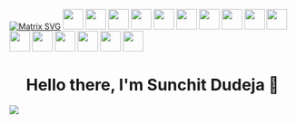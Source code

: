 [![Matrix SVG](https://raw.githubusercontent.com/rodrigograca31/rodrigograca31/master/matrix.svg)](https://www.youtube.com/channel/UCcSu42m7xhCumIKkKupnpRA) 
<img src="https://raw.githubusercontent.com/TheDudeThatCode/TheDudeThatCode/master/Assets/Earth.gif" style="max-width:100%;" width="36px">
<img src="https://raw.githubusercontent.com/TheDudeThatCode/TheDudeThatCode/master/Assets/Earth.gif" style="max-width:100%;" width="36px">
<img src="https://raw.githubusercontent.com/TheDudeThatCode/TheDudeThatCode/master/Assets/Earth.gif" style="max-width:100%;" width="36px">
<img src="https://raw.githubusercontent.com/TheDudeThatCode/TheDudeThatCode/master/Assets/Earth.gif" style="max-width:100%;" width="36px">
<img src="https://raw.githubusercontent.com/TheDudeThatCode/TheDudeThatCode/master/Assets/Earth.gif" style="max-width:100%;" width="36px">
<img src="https://raw.githubusercontent.com/TheDudeThatCode/TheDudeThatCode/master/Assets/Earth.gif" style="max-width:100%;" width="36px">
<img src="https://raw.githubusercontent.com/TheDudeThatCode/TheDudeThatCode/master/Assets/Earth.gif" style="max-width:100%;" width="36px">
<img src="https://raw.githubusercontent.com/TheDudeThatCode/TheDudeThatCode/master/Assets/Earth.gif" style="max-width:100%;" width="36px">
<img src="https://raw.githubusercontent.com/TheDudeThatCode/TheDudeThatCode/master/Assets/Earth.gif" style="max-width:100%;" width="36px">
<img src="https://raw.githubusercontent.com/TheDudeThatCode/TheDudeThatCode/master/Assets/Earth.gif" style="max-width:100%;" width="36px">
<img src="https://raw.githubusercontent.com/TheDudeThatCode/TheDudeThatCode/master/Assets/Earth.gif" style="max-width:100%;" width="36px">
<img src="https://raw.githubusercontent.com/TheDudeThatCode/TheDudeThatCode/master/Assets/Earth.gif" style="max-width:100%;" width="36px">
<img src="https://raw.githubusercontent.com/TheDudeThatCode/TheDudeThatCode/master/Assets/Earth.gif" style="max-width:100%;" width="36px">
<img src="https://raw.githubusercontent.com/TheDudeThatCode/TheDudeThatCode/master/Assets/Earth.gif" style="max-width:100%;" width="36px">
<img src="https://raw.githubusercontent.com/TheDudeThatCode/TheDudeThatCode/master/Assets/Earth.gif" style="max-width:100%;" width="36px">
<img src="https://raw.githubusercontent.com/TheDudeThatCode/TheDudeThatCode/master/Assets/Earth.gif" style="max-width:100%;" width="36px">

    
  
<p>
  <h1 align="center"><b>Hello there, I'm Sunchit Dudeja 👋</b></h1>
</p>


![](https://komarev.com/ghpvc/?username=Coding-Decoded)


<!--
**Sunchit/Sunchit** is a ✨ _special_ ✨ repository because its `README.md` (this file) appears on your GitHub profile.

### Hi there <img src="https://github.com/TheDudeThatCode/TheDudeThatCode/raw/master/Assets/Hi.gif" style="max-width:100%;" width="29px"> 
Here are some ideas to get you started:

- 🔭 I’m currently working on ...
- 🌱 I’m currently learning ...
- 👯 I’m looking to collaborate on ...
- 🤔 I’m looking for help with ...
- 💬 Ask me about ...
- 📫 How to reach me: ...
- 😄 Pronouns: ...
- ⚡ Fun fact: ...
-->
